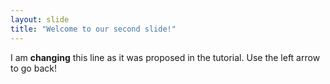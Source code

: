 ```yaml
---
layout: slide
title: "Welcome to our second slide!"
---
```

I am __changing__ this line as it was proposed in the tutorial. 
Use the left arrow to go back!
